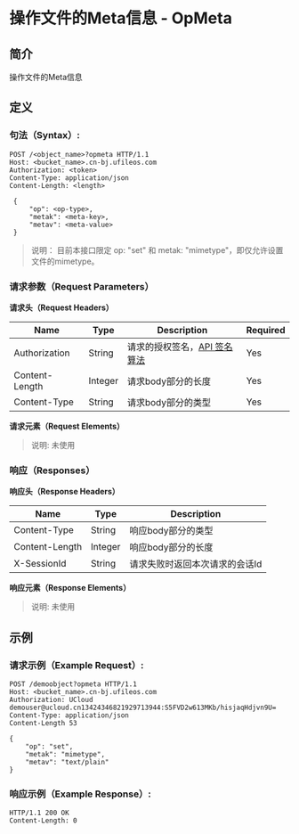 # 操作文件的Meta信息 - OpMeta 

## 简介

操作文件的Meta信息

## 定义

### 句法（Syntax）:

```
POST /<object_name>?opmeta HTTP/1.1
Host: <bucket_name>.cn-bj.ufileos.com
Authorization: <token>
Content-Type: application/json
Content-Length: <length>

 {
     "op": <op-type>,
     "metak": <meta-key>,
     "metav": <meta-value>
 }
```
> 说明： 目前本接口限定 op: "set" 和 metak: "mimetype"，即仅允许设置文件的mimetype。

### 请求参数（Request Parameters）

**请求头（Request Headers）**

|Name          |Type   |Description|Required|
|---|---|---|---|
|Authorization |String |请求的授权签名，[API 签名算法](https://docs.ucloud.cn/ufile/api/authorization?id=%e6%96%87%e4%bb%b6%e7%ae%a1%e7%90%86%e7%ad%be%e5%90%8d%e7%ae%97%e6%b3%95)     |Yes     |
|Content-Length|Integer|请求body部分的长度|Yes     |
|Content-Type  |String |请求body部分的类型|Yes     |

**请求元素（Request Elements）**

> 说明: 未使用

### 响应（Responses）

**响应头（Response Headers）**

|Name          |Type   |Description     |
|---|---|---|
|Content-Type  |String |响应body部分的类型     |
|Content-Length|Integer|响应body部分的长度     |
|X-SessionId   |String |请求失败时返回本次请求的会话Id|

**响应元素（Response Elements）**

> 说明: 未使用

## 示例

### 请求示例（Example Request）:

```
POST /demoobject?opmeta HTTP/1.1
Host: <bucket_name>.cn-bj.ufileos.com
Authorization: UCloud demouser@ucloud.cn13424346821929713944:S5FVD2w613MKb/hisjaqHdjvn9U=
Content-Type: application/json
Content-Length 53

{
    "op": "set",
    "metak": "mimetype",
    "metav": "text/plain"
} 
```
### 响应示例（Example Response）:

```
HTTP/1.1 200 OK
Content-Length: 0
```
